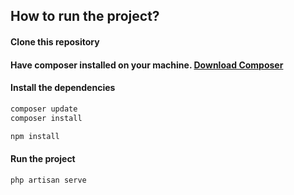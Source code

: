 
## How to run the project?

#### Clone this repository

#### Have composer installed on your machine. [Download Composer](https://getcomposer.org/download/)

#### Install the dependencies

```bash
composer update
composer install

npm install
```

#### Run the project

```bash
php artisan serve
```
